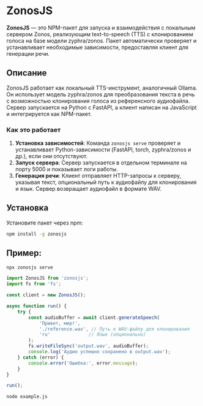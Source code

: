 # ZonosJS

**ZonosJS** — это NPM-пакет для запуска и взаимодействия с локальным сервером Zonos, реализующим text-to-speech (TTS) с клонированием голоса на базе модели zyphra/zonos. Пакет автоматически проверяет и устанавливает необходимые зависимости, предоставляя клиент для генерации речи.

## Описание

ZonosJS работает как локальный TTS-инструмент, аналогичный Ollama. Он использует модель zyphra/zonos для преобразования текста в речь с возможностью клонирования голоса из референсного аудиофайла. Сервер запускается на Python с FastAPI, а клиент написан на JavaScript и интегрируется как NPM-пакет.

### Как это работает
1. **Установка зависимостей**: Команда `zonosjs serve` проверяет и устанавливает Python-зависимости (FastAPI, torch, zyphra/zonos и др.), если они отсутствуют.
2. **Запуск сервера**: Сервер запускается в отдельном терминале на порту 5000 и показывает логи работы.
3. **Генерация речи**: Клиент отправляет HTTP-запросы к серверу, указывая текст, опциональный путь к аудиофайлу для клонирования и язык. Сервер возвращает аудиофайл в формате WAV.

## Установка

Установите пакет через npm:

```bash
npm install -g zonosjs
```

## Пример: 

```bash
npx zonosjs serve
```

```js
import ZonosJS from 'zonosjs';
import fs from 'fs';

const client = new ZonosJS();

async function run() {
    try {
        const audioBuffer = await client.generateSpeech(
            'Привет, мир!',
            './reference.wav', // Путь к WAV-файлу для клонирования
            'ru'              // Язык (опционально)
        );
        fs.writeFileSync('output.wav', audioBuffer);
        console.log('Аудио успешно сохранено в output.wav');
    } catch (error) {
        console.error('Ошибка:', error.message);
    }
}

run();
```

```bash
node example.js
```